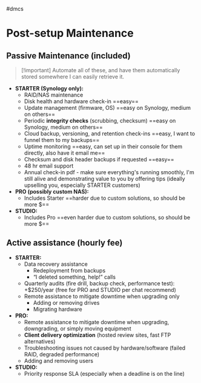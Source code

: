 #dmcs
# Post-setup Maintenance
## Passive Maintenance (included)

> [!important] Automate all of these, and have them automatically stored somewhere I can easily retrieve it.

- **STARTER (Synology only):**
	- RAID/NAS maintenance
	- Disk health and hardware check-in ==easy==
	* Update management (firmware, OS) ==easy on Synology, medium on others==
	- Periodic **integrity checks** (scrubbing, checksum) ==easy on Synology, medium on others==
	- Cloud backup, versioning, and retention check-ins ==easy, I want to funnel them to my backups==
	- Uptime monitoring ==easy, can set up in their console for them directly, also have it email me==
	- Checksum and disk header backups if requested ==easy==
	- 48 hr email support
	- Annual check-in pdf - make sure everything's running smoothly, I'm still alive and demonstrating value to you by offering tips (ideally upselling you, especially STARTER customers)
- **PRO (possibly custom NAS):**
	- Includes Starter ==harder due to custom solutions, so should be more $==
- **STUDIO:**
	- Includes Pro ==even harder due to custom solutions, so should be more $==

## Active assistance (hourly fee)

- **STARTER:**
	- Data recovery assistance
		- Redeployment from backups
		- “I deleted something, help!” calls
	- Quarterly audits (fire drill, backup check, performance test): +\$250/year (free for PRO and STUDIO per chat recommend)
	- Remote assistance to mitigate downtime when upgrading only
		- Adding or removing drives
		- Migrating hardware
- **PRO:**
	- Remote assistance to mitigate downtime when upgrading, downgrading, or simply moving equipment
	- **Client delivery optimization** (hosted review sites, fast FTP alternatives)
	- Troubleshooting issues not caused by hardware/software (failed RAID, degraded performance)
	- Adding and removing users
- **STUDIO:**
	- Priority response SLA (especially when a deadline is on the line)
